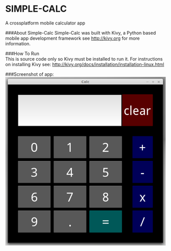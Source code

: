 SIMPLE-CALC
===========
A crossplatform mobile calculator app

###About Simple-Calc
    Simple-Calc was built with Kivy,
    a Python based mobile app development framework
    see http://kivy.org for more information.
    
###How To Run    
    This is source code only so Kivy must be installed to run it.
    For instructions on installing Kivy see: 
    http://kivy.org/docs/installation/installation-linux.html

###Screenshot of app:
![image of simple-calc](https://github.com/sudouser2010/simple-calc/blob/main/simple-calc.png "image of simple-calc app")
